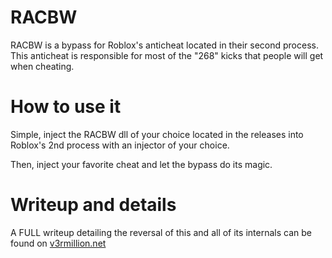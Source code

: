 # RACBW
RACBW is a bypass for Roblox's anticheat located in their second process.
This anticheat is responsible for most of the "268" kicks that people will get when cheating.

# How to use it
Simple, inject the RACBW dll of your choice located in the releases into Roblox's 2nd process with an injector of your choice.

Then, inject your favorite cheat and let the bypass do its magic.

# Writeup and details
A FULL writeup detailing the reversal of this and all of its internals can be found on [v3rmillion.net](PLACEHOLDER)
